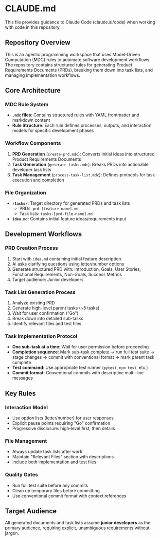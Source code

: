 # CLAUDE.md

This file provides guidance to Claude Code (claude.ai/code) when working with code in this repository.

## Repository Overview

This is an agentic programming workspace that uses Model-Driven Computation (MDC) rules to automate software development workflows. The repository contains structured rules for generating Product Requirements Documents (PRDs), breaking them down into task lists, and managing implementation workflows.

## Core Architecture

### MDC Rule System
- **`.mdc` files**: Contains structured rules with YAML frontmatter and markdown content
- **Rule Structure**: Each rule defines processes, outputs, and interaction models for specific development phases

### Workflow Components

1. **PRD Generation** (`create-prd.mdc`): Converts initial ideas into structured Product Requirements Documents
2. **Task Generation** (`generate-tasks.mdc`): Breaks PRDs into actionable developer task lists  
3. **Task Management** (`process-task-list.mdc`): Defines protocols for task execution and completion

### File Organization

- **`/tasks/`**: Target directory for generated PRDs and task lists
  - PRDs: `prd-[feature-name].md`
  - Task lists: `tasks-[prd-file-name].md`
- **`idea.md`**: Contains initial feature ideas/requirements input

## Development Workflows

### PRD Creation Process
1. Start with `idea.md` containing initial feature description
2. AI asks clarifying questions using letter/number options
3. Generate structured PRD with: Introduction, Goals, User Stories, Functional Requirements, Non-Goals, Success Metrics
4. Target audience: Junior developers

### Task List Generation Process  
1. Analyze existing PRD
2. Generate high-level parent tasks (~5 tasks)
3. Wait for user confirmation ("Go")
4. Break down into detailed sub-tasks
5. Identify relevant files and test files

### Task Implementation Protocol
- **One sub-task at a time**: Wait for user permission before proceeding
- **Completion sequence**: Mark sub-task complete → run full test suite → stage changes → commit with conventional format → mark parent task complete
- **Test command**: Use appropriate test runner (`pytest`, `npm test`, etc.)
- **Commit format**: Conventional commits with descriptive multi-line messages

## Key Rules

### Interaction Model
- Use option lists (letter/number) for user responses
- Explicit pause points requiring "Go" confirmation
- Progressive disclosure: high-level first, then details

### File Management
- Always update task lists after work
- Maintain "Relevant Files" section with descriptions
- Include both implementation and test files

### Quality Gates
- Run full test suite before any commits
- Clean up temporary files before committing
- Use conventional commit format with context references

## Target Audience

All generated documents and task lists assume **junior developers** as the primary audience, requiring explicit, unambiguous requirements without jargon.